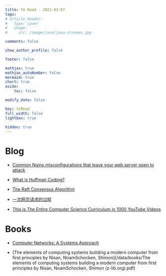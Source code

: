```yaml
---
title: To Read - 2021-03-07
tags: 
# article_header:
#   type: cover
#   image:
#     src: /image/java/java-streams.jpg

comments: false

show_author_profile: false

footer: false

mathjax: true
mathjax_autoNumber: false
mermaid: true
chart: true
aside:
    toc: false

modify_date: false

key: toRead
full_width: false
lightbox: true

hidden: true
---
```

<!--more-->
# Blog 

- [Common Nginx misconfigurations that leave your web server open to attack](https://blog.detectify.com/2020/11/10/common-nginx-misconfigurations/)


- [What is Huffman Coding?](https://www.baseclass.io/huffman-coding/)


- [The Raft Consensus Algorithm](https://raft.github.io/)

- [一次网页请求的过程](http://daizuozhuo.github.io/web-request/)

- [This is The Entire Computer Science Curriculum in 1000 YouTube Videos](https://web.archive.org/web/20210210143025/https://laconicml.com/computer-science-curriculum-youtube-videos/)

# Books

- [Computer Networks: A Systems Approach](https://book.systemsapproach.org/index.html)


- [The elements of computing systems building a modern computer from first principles by Nisan, NoamSchocken, Shimon](/data/books/The elements of computing systems building a modern computer from first principles by Nisan, NoamSchocken, Shimon (z-lib.org).pdf)




